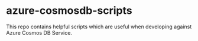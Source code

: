 # azure-cosmosdb-scripts
This repo contains helpful scripts which are useful when developing against Azure Cosmos DB Service.

